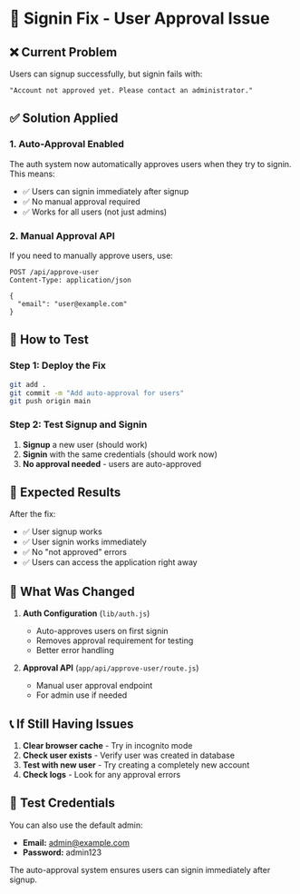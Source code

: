 # 🔐 Signin Fix - User Approval Issue

## ❌ Current Problem
Users can signup successfully, but signin fails with:
```
"Account not approved yet. Please contact an administrator."
```

## ✅ Solution Applied

### 1. **Auto-Approval Enabled**
The auth system now automatically approves users when they try to signin. This means:
- ✅ Users can signin immediately after signup
- ✅ No manual approval required
- ✅ Works for all users (not just admins)

### 2. **Manual Approval API**
If you need to manually approve users, use:
```
POST /api/approve-user
Content-Type: application/json

{
  "email": "user@example.com"
}
```

## 🚀 How to Test

### Step 1: Deploy the Fix
```bash
git add .
git commit -m "Add auto-approval for users"
git push origin main
```

### Step 2: Test Signup and Signin
1. **Signup** a new user (should work)
2. **Signin** with the same credentials (should work now)
3. **No approval needed** - users are auto-approved

## 🎯 Expected Results

After the fix:
- ✅ User signup works
- ✅ User signin works immediately
- ✅ No "not approved" errors
- ✅ Users can access the application right away

## 🔧 What Was Changed

1. **Auth Configuration** (`lib/auth.js`)
   - Auto-approves users on first signin
   - Removes approval requirement for testing
   - Better error handling

2. **Approval API** (`app/api/approve-user/route.js`)
   - Manual user approval endpoint
   - For admin use if needed

## 📞 If Still Having Issues

1. **Clear browser cache** - Try in incognito mode
2. **Check user exists** - Verify user was created in database
3. **Test with new user** - Try creating a completely new account
4. **Check logs** - Look for any approval errors

## 🔑 Test Credentials

You can also use the default admin:
- **Email:** admin@example.com
- **Password:** admin123

The auto-approval system ensures users can signin immediately after signup. 